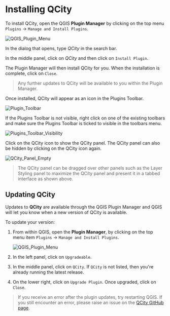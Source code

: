 # Installing QCity

To install QCity, open the QGIS **Plugin Manager** by clicking on the top menu `Plugins` &rarr; `Manage and Install Plugins`.

![QGIS_Plugin_Menu](https://github.com/user-attachments/assets/3c2d6b9c-7709-47e6-98e4-ee28590b809c)

In the dialog that opens, type *QCity* in the search bar.

In the middle panel, click on *QCity* and then click on `Install Plugin`.

The Plugin Manager will then install QCity for you. When the installation is complete, click on `Close`.

> Any further updates to QCity will be available to you within the Plugin Manager.

Once installed, QCity will appear as an icon in the Plugins Toolbar.

![Plugin_Toolbar](https://github.com/user-attachments/assets/f182d732-955a-494f-b4a5-adbf8de8bd6c)

If the Plugins Toolbar is not visible, right click on one of the existing toolbars and make sure the Plugins Toolbar is ticked to visible in the toolbars menu.

![Plugins_Toolbar_Visibility](https://github.com/user-attachments/assets/319fc9d7-496d-4b78-bd33-bf17258bf6b6)

Click on the QCity icon to show the QCity panel. The QCity panel can also be hidden by clicking on the QCity icon again.

![QCity_Panel_Empty](https://github.com/user-attachments/assets/b666b38d-4d79-4064-965d-b36e781c66ce)

> The QCity panel can be dragged over other panels such as the Layer Styling panel to maximize the QCity panel and present it in a tabbed interface as shown above.

## Updating QCity

Updates to **QCity** are available through the QGIS Plugin Manager and QGIS will let you know when a new version of QCity is available.

To update your version:

1. From within QGIS, open the **Plugin Manager**, by clicking on the top menu item `Plugins` &rarr; `Manage and Install Plugins`.

   ![QGIS_Plugin_Menu](https://github.com/user-attachments/assets/aa60118d-026a-4175-8102-7036299cbd7e)

2. In the left panel, click on `Upgradeable`.

3. In the middle panel, click on `QCity`. If `QCity` is not listed, then you're already running the latest release.

4. On the lower right, click on `Upgrade Plugin`. Once upgraded, click on `Close`.

> If you receive an error after the plugin updates, try restarting QGIS.
> If you still encounter an error, please raise an issue on the [QCity GitHub page](https://github.com/north-road/QCity/issues).
